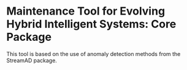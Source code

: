# Maintenance Tool for Evolving Hybrid Intelligent Systems: Core Package

This tool is based on the use of anomaly detection methods from the StreamAD package.
